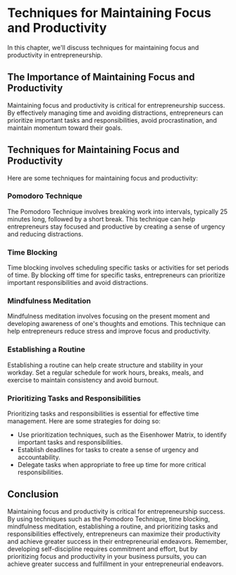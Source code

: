 # Techniques for Maintaining Focus and Productivity

In this chapter, we'll discuss techniques for maintaining focus and productivity in entrepreneurship.

The Importance of Maintaining Focus and Productivity
----------------------------------------------------

Maintaining focus and productivity is critical for entrepreneurship success. By effectively managing time and avoiding distractions, entrepreneurs can prioritize important tasks and responsibilities, avoid procrastination, and maintain momentum toward their goals.

Techniques for Maintaining Focus and Productivity
-------------------------------------------------

Here are some techniques for maintaining focus and productivity:

### Pomodoro Technique

The Pomodoro Technique involves breaking work into intervals, typically 25 minutes long, followed by a short break. This technique can help entrepreneurs stay focused and productive by creating a sense of urgency and reducing distractions.

### Time Blocking

Time blocking involves scheduling specific tasks or activities for set periods of time. By blocking off time for specific tasks, entrepreneurs can prioritize important responsibilities and avoid distractions.

### Mindfulness Meditation

Mindfulness meditation involves focusing on the present moment and developing awareness of one's thoughts and emotions. This technique can help entrepreneurs reduce stress and improve focus and productivity.

### Establishing a Routine

Establishing a routine can help create structure and stability in your workday. Set a regular schedule for work hours, breaks, meals, and exercise to maintain consistency and avoid burnout.

### Prioritizing Tasks and Responsibilities

Prioritizing tasks and responsibilities is essential for effective time management. Here are some strategies for doing so:

* Use prioritization techniques, such as the Eisenhower Matrix, to identify important tasks and responsibilities.
* Establish deadlines for tasks to create a sense of urgency and accountability.
* Delegate tasks when appropriate to free up time for more critical responsibilities.

Conclusion
----------

Maintaining focus and productivity is critical for entrepreneurship success. By using techniques such as the Pomodoro Technique, time blocking, mindfulness meditation, establishing a routine, and prioritizing tasks and responsibilities effectively, entrepreneurs can maximize their productivity and achieve greater success in their entrepreneurial endeavors. Remember, developing self-discipline requires commitment and effort, but by prioritizing focus and productivity in your business pursuits, you can achieve greater success and fulfillment in your entrepreneurial endeavors.
